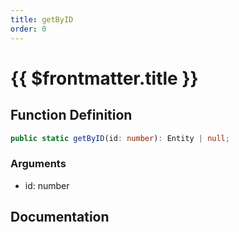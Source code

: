 ```yaml
---
title: getByID
order: 0
---
```


# {{ $frontmatter.title }}

## Function Definition

```ts
public static getByID(id: number): Entity | null;
```

### Arguments

* id: number

## Documentation

<!--@include: ./parts/getByID.md-->
